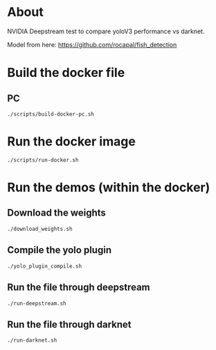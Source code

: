 # About

NVIDIA Deepstream test to compare yoloV3 performance vs darknet.

Model from here: https://github.com/rocapal/fish_detection


# Build the docker file


## PC

```
./scripts/build-docker-pc.sh
```


# Run the docker image

```
./scripts/run-docker.sh
```


# Run the demos (within the docker)

## Download the weights

```
./download_weights.sh
```

## Compile the yolo plugin

```
./yolo_plugin_compile.sh
```

## Run the file through deepstream

```
./run-deepstream.sh
```

## Run the file through darknet

```
./run-darknet.sh
```